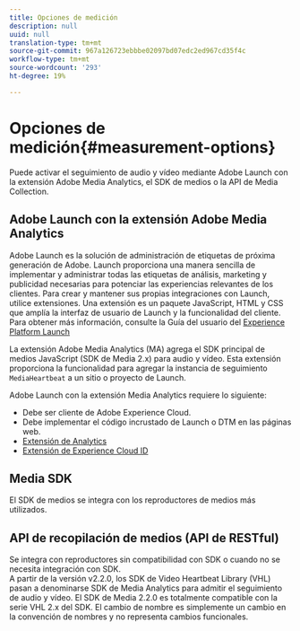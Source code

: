 ```yaml
---
title: Opciones de medición
description: null
uuid: null
translation-type: tm+mt
source-git-commit: 967a126723ebbbe02097bd07edc2ed967cd35f4c
workflow-type: tm+mt
source-wordcount: '293'
ht-degree: 19%

---
```



# Opciones de medición{#measurement-options}

Puede activar el seguimiento de audio y vídeo mediante Adobe Launch con la extensión Adobe Media Analytics, el SDK de medios o la API de Media Collection.

## Adobe Launch con la extensión Adobe Media Analytics

Adobe Launch es la solución de administración de etiquetas de próxima generación de Adobe. Launch proporciona una manera sencilla de implementar y administrar todas las etiquetas de análisis, marketing y publicidad necesarias para potenciar las experiencias relevantes de los clientes. Para crear y mantener sus propias integraciones con Launch, utilice extensiones. Una extensión es un paquete JavaScript, HTML y CSS que amplía la interfaz de usuario de Launch y la funcionalidad del cliente. Para obtener más información, consulte la Guía del usuario del [Experience Platform Launch](https://docs.adobe.com/content/help/es-ES/launch/using/overview.html)

La extensión Adobe Media Analytics (MA) agrega el SDK principal de medios JavaScript (SDK de Media 2.x) para audio y vídeo. Esta extensión proporciona la funcionalidad para agregar la instancia de seguimiento `MediaHeartbeat` a un sitio o proyecto de Launch.

Adobe Launch con la extensión Media Analytics requiere lo siguiente:
* Debe ser cliente de Adobe Experience Cloud.
* Debe implementar el código incrustado de Launch o DTM en las páginas web.
* [Extensión de Analytics](https://docs.adobe.com/content/help/es-ES/launch/using/extensions-ref/adobe-extension/analytics-extension/overview.html)
* [Extensión de Experience Cloud ID](https://docs.adobe.com/content/help/es-ES/launch/using/extensions-ref/adobe-extension/id-service-extension/overview.html)

## Media SDK

El SDK de medios se integra con los reproductores de medios más utilizados.

## API de recopilación de medios (API de RESTful)

Se integra con reproductores sin compatibilidad con SDK o cuando no se necesita integración con SDK.<br>A partir de la versión v2.2.0, los SDK de Video Heartbeat Library (VHL) pasan a denominarse SDK de Media Analytics para admitir el seguimiento de audio y vídeo. El SDK de Media 2.2.0 es totalmente compatible con la serie VHL 2.x del SDK. El cambio de nombre es simplemente un cambio en la convención de nombres y no representa cambios funcionales.
